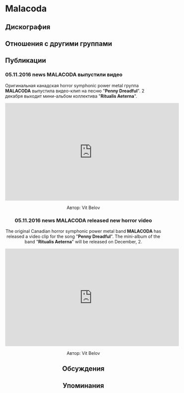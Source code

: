 # Malacoda



## Дискография


## Отношения с другими группами


## Публикации

### 05.11.2016 news MALACODA выпустили видео

<p>Оригинальная канадская horror symphonic power metal группа <strong>MALACODA</strong> выпустила видео-клип на песню "<strong>Penny Dreadful</strong>". 2 декабря выходит мини-альбом коллектива "<strong>Ritualis Aeterna</strong>".</p><p><font color="#ffffff" style="background-color: rgb(0, 0, 0);"></font><center><iframe width="560" height="315" src="https://www.youtube.com/embed/NTJfr292o7g" frameborder="0" allowfullscreen></iframe></p>
Автор: Vit Belov

### 05.11.2016 news MALACODA released new horror video

<p>The original Canadian horror symphonic power metal band<strong> MALACODA</strong> has released a video clip for the song "<strong>Penny Dreadful</strong>". The mini-album of the band "<strong>Ritualis Aeterna</strong>" will be released on December, 2.</p><p><center><iframe width="560" height="315" src="https://www.youtube.com/embed/NTJfr292o7g" frameborder="0" allowfullscreen></iframe></p>
Автор: Vit Belov


## Обсуждения


## Упоминания

